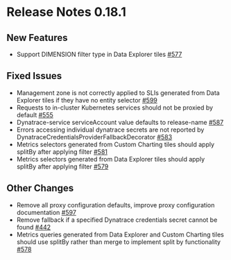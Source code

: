 # Release Notes 0.18.1

## New Features

- Support DIMENSION filter type in Data Explorer tiles [#577](https://github.com/keptn-contrib/dynatrace-service/issues/577)

## Fixed Issues

- Management zone is not correctly applied to SLIs generated from Data Explorer tiles if they have no entity selector [#599](https://github.com/keptn-contrib/dynatrace-service/issues/599)
- Requests to in-cluster Kubernetes services should not be proxied by default [#555](https://github.com/keptn-contrib/dynatrace-service/issues/555)
- Dynatrace-service serviceAccount value defaults to release-name [#587](https://github.com/keptn-contrib/dynatrace-service/issues/587)
- Errors accessing individual dynatrace secrets are not reported by DynatraceCredentialsProviderFallbackDecorator [#583](https://github.com/keptn-contrib/dynatrace-service/issues/583)
- Metrics selectors generated from Custom Charting tiles should apply splitBy after applying filter [#581](https://github.com/keptn-contrib/dynatrace-service/issues/581)
- Metrics selectors generated from Data Explorer tiles should apply splitBy after applying filter [#579](https://github.com/keptn-contrib/dynatrace-service/issues/579)

## Other Changes

- Remove all proxy configuration defaults, improve proxy configuration documentation [#597](https://github.com/keptn-contrib/dynatrace-service/issues/597)
- Remove fallback if a specified Dynatrace credentials secret cannot be found [#442](https://github.com/keptn-contrib/dynatrace-service/issues/442)
- Metrics queries generated from Data Explorer and Custom Charting tiles should use splitBy rather than merge to implement split by functionality [#578](https://github.com/keptn-contrib/dynatrace-service/issues/578)